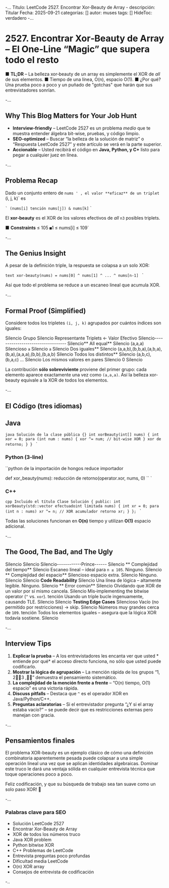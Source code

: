 -...
Título: LeetCode 2527. Encontrar Xor-Beauty de Array -
descripción: Titular
Fecha: 2025-09-21
categorías: []
autor: muses
tags: []
HideToc: verdadero
-...
# 2527. Encontrar Xor‐Beauty de Array – El One‐Line “Magic” que supera todo el resto

■ **TL;DR** – La belleza xor‐beauty de un array es simplemente el XOR de *all* de sus elementos.
■ Tiempo de una línea, O(n), espacio O(1).
■ ¿Por qué? Una prueba poco a poco y un puñado de "gotchas" que harán que sus entrevistadores sonrían.

-...

## Why This Blog Matters for Your Job Hunt

* **Interview‐friendly** – LeetCode 2527 es un problema *medio* que te muestra entender álgebra bit-wise, pruebas, y código limpio.
* **SEO-optimized** – Buscar “la belleza de la solución de matriz” o “Respuesta LeetCode 2527” y este artículo se verá en la parte superior.
* **Accionable** – Usted recibirá el código en **Java, Python, y C+** listo para pegar a cualquier juez en línea.

-...

## Problema Recap

Dado un conjunto entero de `nums ' , el valor **eficaz** de un triplet `(i, j, k)` es

`` `
(nums[i] tención nums[j]) & nums[k]
`` `

El **xor‐beauty** es el XOR de los valores efectivos de *all* `n3` posibles triplets.

■ **Constraints**
≤ 105 `
■ `1 ≤ nums[i] ≤ 109`

-...

## The Genius Insight

A pesar de la definición triple, la respuesta se colapsa a un solo XOR:

``text
xor-beauty(nums) = nums[0] ^ nums[1] ^ ... ^ nums[n‐1]
`` `

Así que todo el problema se reduce a un escaneo lineal que acumula XOR.

-...

## Formal Proof (Simplified)

Considere todos los tripletes `(i, j, k)` agrupados por cuántos índices son iguales:

Silencio Grupo Silencio Representante Triplets ← Valor Efectivo
Silencio----------------------------------
Silencio** All equal** Silencio (a,a,a) Silencioso `a` Silencio `a`
Silencio Dos iguales** Silencio (a,a,b),(b,b,a),(a,b,a),(b,a),(a,a,a),(b,b),(b,a,b)
Silencio Todos los distintos** Silencio (a,b,c),(b,a,c) ... Silencio Los mismos valores en pares Silencio 0 Silencio

La contribución **sólo sobreviviente** proviene del primer grupo: cada elemento aparece exactamente una vez como `(a,a,a)`.
Así la belleza xor‐beauty equivale a la XOR de todos los elementos.

-...

## El Código (tres idiomas)

## Java

``java
Solución de la clase pública {}
int xorBeauty(int[] nums) {
int xor = 0;
para (int num : nums) {
xor ^= num; // bit-wise XOR
}
xor de retorno;
}
}
`` `

### Python (3-line)

``python
de la importación de hongos reduce
importador

def xor_beauty(nums):
reducción de retorno(operator.xor, nums, 0)
`` `

### C++

``cpp
Incluido el título
Clase Solución {
public:
int xorBeauty(std::vector efectuadoint limitada nums) {
int xr = 0;
para (int n : nums) xr ^= n; // XOR acumulador
retorno xr;
}
};
`` `

Todas las soluciones funcionan en **O(n)** tiempo y utilizan **O(1)** espacio adicional.

-...

## The Good, The Bad, and The Ugly

Silencio Silencio
Silencio------------Prince------
Silencio ** Complejidad del tiempo** Silencio Escaneo lineal – ideal para `n ≤ 105`. Ninguno.
Silencio ** Complejidad del espacio** Silencioso espacio extra. Silencio Ninguno. Silencio
Silencio **Code Readability** Silencio Una línea de lógica – altamente legible. Ninguno.
Silencio ** Error común** Silencio Olvidando que XOR de un valor por sí mismo cancela. Silencio Mis‐implementing the bitwise operator (`^` vs. `xor`). tención Usando un triple bucle ingenuamente, causando TLE. Silencio
Silencio **Testing Edge Cases** Silencioso Vacío (no permitido por restricciones) → skip. Silencio Números muy grandes cerca de `109`. tención Todos los elementos iguales – asegura que la lógica XOR todavía sostiene. Silencio

-...

## Interview Tips

1. **Explicar la prueba** – A los entrevistadores les encanta ver que usted * entiende por qué* el acceso directo funciona, no sólo que usted puede codificarlo.
2. **Mostrar la lógica de agrupación** – La mención rápida de los grupos “1️, 2י⃣, 3י⃣” demuestra el pensamiento sistemático.
3. **La complejidad de la mención frente a frente** – “O(n) tiempo, O(1) espacio” es una victoria rápida.
4. **Discuss pitfalls** – Destaca que `^` es el operador XOR en Java/Python/C++.
5. **Preguntas aclaratorias** – Si el entrevistador pregunta “¿Y si el array estaba vacío?” – se puede decir que es restricciones externas pero manejan con gracia.

-...

## Pensamientos finales

El problema XOR-beauty es un ejemplo clásico de cómo una definición combinatoria aparentemente pesada puede colapsar a una simple operación lineal una vez que se aplican identidades algebraicas. Dominar este truco le dará una ventaja sólida en cualquier entrevista técnica que toque operaciones poco a poco.

Feliz codificación, y que su búsqueda de trabajo sea tan suave como un solo paso XOR! 🚀

-...

### Palabras clave para SEO

- Solución LeetCode 2527
- Encontrar Xor-Beauty de Array
- XOR de todos los números truco
- Java XOR problem
- Python bitwise XOR
- C++ Problemas de LeetCode
- Entrevista preguntas poco profundas
- Dificultad media LeetCode
- O(n) XOR array
- Consejos de entrevista de codificación

-..